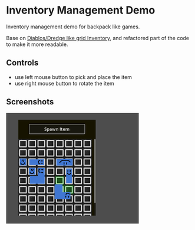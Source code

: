 # Inventory Management Demo

Inventory management demo for backpack like games. 

Base on [Diablos/Dredge like grid Inventory](https://youtu.be/WN40PrPRDXs?si=U2REj3UJE3lo_oZo), and refactored part of the code to make it more readable.

## Controls

* use left mouse button to pick and place the item
* use right mouse button to rotate the item

## Screenshots

![](screenshots/01.png)